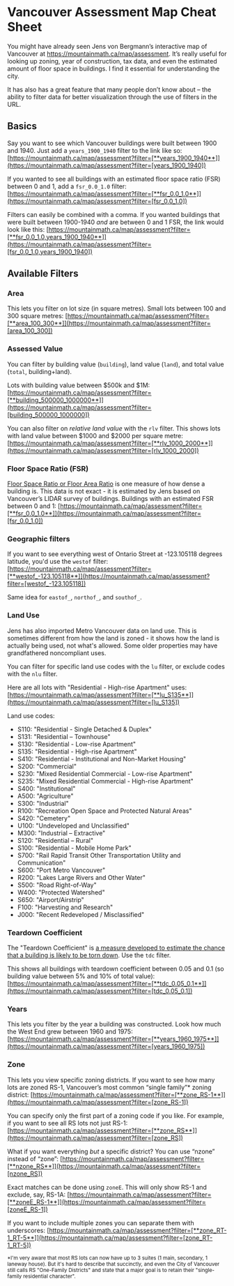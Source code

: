 # Vancouver Assessment Map Cheat Sheet

You might have already seen Jens von Bergmann’s interactive map of Vancouver at https://mountainmath.ca/map/assessment. It’s really useful for looking up zoning, year of construction, tax data, and even the estimated amount of floor space in buildings. I find it essential for understanding the city.

It has also has a great feature that many people don’t know about – the ability to filter data for better visualization through the use of filters in the URL.

## Basics

Say you want to see which Vancouver buildings were built between 1900 and 1940. Just add a `years_1900_1940` filter to the link like so: [https://mountainmath.ca/map/assessment?filter=[**years_1900_1940**]](https://mountainmath.ca/map/assessment?filter=[years_1900_1940])

If you wanted to see all buildings with an estimated floor space ratio (FSR) between 0 and 1, add a `fsr_0.0_1.0` filter: [https://mountainmath.ca/map/assessment?filter=[**fsr_0.0_1.0**]](https://mountainmath.ca/map/assessment?filter=[fsr_0.0_1.0])

Filters can easily be combined with a comma. If you wanted buildings that were built between 1900-1940 _and_ are between 0 and 1 FSR, the link would look like this: [https://mountainmath.ca/map/assessment?filter=[**fsr_0.0_1.0,years_1900_1940**]](https://mountainmath.ca/map/assessment?filter=[fsr_0.0_1.0,years_1900_1940])

## Available Filters

### Area

This lets you filter on lot size (in square metres). Small lots between 100 and 300 square metres: [https://mountainmath.ca/map/assessment?filter=[**area_100_300**]](https://mountainmath.ca/map/assessment?filter=[area_100_300])

### Assessed Value

You can filter by building value (`building`), land value (`land`), and total value (`total`, building+land). 

Lots with building value between $500k and $1M: [https://mountainmath.ca/map/assessment?filter=[**building_500000_1000000**]](https://mountainmath.ca/map/assessment?filter=[building_500000_1000000])

You can also filter on *relative land value* with the `rlv` filter. This shows lots with land value between $1000 and $2000 per square metre: [https://mountainmath.ca/map/assessment?filter=[**rlv_1000_2000**]](https://mountainmath.ca/map/assessment?filter=[rlv_1000_2000])

### Floor Space Ratio (FSR)

[Floor Space Ratio or Floor Area Ratio](https://en.wikipedia.org/wiki/Floor_area_ratio) is one measure of how dense a building is. This data is not exact - it is estimated by Jens based on Vancouver’s LIDAR survey of buildings.
Buildings with an estimated FSR between 0 and 1: [https://mountainmath.ca/map/assessment?filter=[**fsr_0.0_1.0**]](https://mountainmath.ca/map/assessment?filter=[fsr_0.0_1.0])

### Geographic filters

If you want to see everything west of Ontario Street at -123.105118 degrees latitude, you'd use the `westof` filter: [https://mountainmath.ca/map/assessment?filter=[**westof_-123.105118**]](https://mountainmath.ca/map/assessment?filter=[westof_-123.105118])

Same idea for `eastof_`, `northof_`, and `southof_`.

### Land Use

Jens has also imported Metro Vancouver data on land use. This is sometimes different from how the land is zoned - it shows how the land is actually being used, not what's allowed. Some older properties may have grandfathered noncompliant uses.

You can filter for specific land use codes with the `lu` filter, or exclude codes with the `nlu` filter.

Here are all lots with "Residential - High-rise Apartment" uses: [https://mountainmath.ca/map/assessment?filter=[**lu_S135**]](https://mountainmath.ca/map/assessment?filter=[lu_S135])

Land use codes:

* S110: "Residential - Single Detached & Duplex"
* S131: "Residential – Townhouse"
* S130: "Residential - Low-rise Apartment"
* S135: "Residential - High-rise Apartment"
* S410: "Residential - Institutional and Non-Market Housing"
* S200: "Commercial"
* S230: "Mixed Residential Commercial - Low-rise Apartment"
* S235: "Mixed Residential Commercial - High-rise Apartment"
* S400: "Institutional"
* A500: "Agriculture"
* S300: "Industrial"
* R100: "Recreation Open Space and Protected Natural Areas"
* S420: "Cemetery"
* U100: "Undeveloped and Unclassified"
* M300: "Industrial – Extractive"
* S120: "Residential – Rural"
* S100: "Residential - Mobile Home Park"
* S700: "Rail Rapid Transit Other Transportation Utility and Communication"
* S600: "Port Metro Vancouver"
* R200: "Lakes Large Rivers and Other Water"
* S500: "Road Right-of-Way"
* W400: "Protected Watershed"
* S650: "Airport/Airstrip"
* F100: "Harvesting and Research"
* J000: "Recent Redeveloped / Misclassified"


### Teardown Coefficient

The "Teardown Coefficient" is [a measure developed to estimate the chance that a building is likely to be torn down](https://doodles.mountainmath.ca/blog/2016/01/18/redevelopment/). Use the `tdc` filter.

This shows all buildings with teardown coefficient between 0.05 and 0.1 (so building value between 5% and 10% of total value): [https://mountainmath.ca/map/assessment?filter=[**tdc_0.05_0.1**]](https://mountainmath.ca/map/assessment?filter=[tdc_0.05_0.1])

### Years

This lets you filter by the year a building was constructed. Look how much the West End grew between 1960 and 1975: [https://mountainmath.ca/map/assessment?filter=[**years_1960_1975**]](https://mountainmath.ca/map/assessment?filter=[years_1960_1975])

### Zone

This lets you view specific zoning districts. If you want to see how many lots are zoned RS-1, Vancouver’s most common “single family”* zoning district: [https://mountainmath.ca/map/assessment?filter=[**zone_RS-1**]](https://mountainmath.ca/map/assessment?filter=[zone_RS-1])

You can specify only the first part of a zoning code if you like. For example, if you want to see all RS lots not just RS-1: [https://mountainmath.ca/map/assessment?filter=[**zone_RS**]](https://mountainmath.ca/map/assessment?filter=[zone_RS])

What if you want everything _but_ a specific district? You can use “nzone” instead of “zone”: [https://mountainmath.ca/map/assessment?filter=[**nzone_RS**]](https://mountainmath.ca/map/assessment?filter=[nzone_RS])

Exact matches can be done using `zoneE`. This will only show RS-1 and exclude, say, RS-1A: [https://mountainmath.ca/map/assessment?filter=[**zoneE_RS-1**]](https://mountainmath.ca/map/assessment?filter=[zoneE_RS-1])

If you want to include multiple zones you can separate them with underscores: [https://mountainmath.ca/map/assessment?filter=[**zone_RT-1_RT-5**]](https://mountainmath.ca/map/assessment?filter=[zone_RT-1_RT-5])



<sub>*I'm very aware that most RS lots can now have up to 3 suites (1 main, secondary, 1 laneway house). But it's hard to describe that succinctly, and even the City of Vancouver still calls RS "One-Family Districts" and state that a major goal is to retain their "single-family residential character".</sub>

